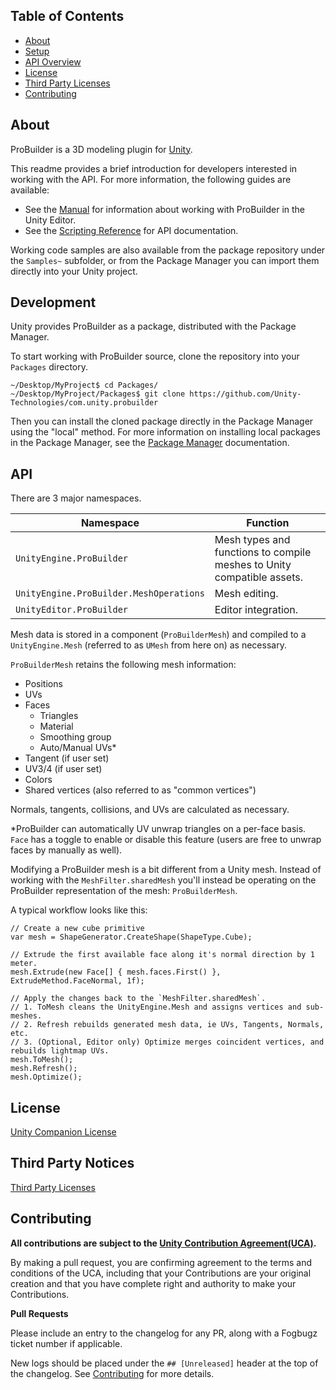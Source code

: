 ## Table of Contents

- [About](#about)
- [Setup](#development)
- [API Overview](#api)
- [License](#license)
- [Third Party Licenses](#third-party-licenses)
- [Contributing](#contributing)

## About

ProBuilder is a 3D modeling plugin for [Unity](https://unity3d.com).

This readme provides a brief introduction for developers interested in working with the API. For more information, the following guides are available:

* See the [Manual](https://docs.unity3d.com/Packages/com.unity.probuilder@latest/index.html?subfolder=/manual/index.html) for information about working with ProBuilder in the Unity Editor. 
* See the [Scripting Reference](https://docs.unity3d.com/Packages/com.unity.probuilder@latest/index.html?subfolder=/api/index.html) for API documentation.

Working code samples are also available from the package repository under the `Samples~` subfolder, or from the Package Manager you can import them directly into your Unity project.

## Development

Unity provides ProBuilder as a package, distributed with the Package Manager.

To start working with ProBuilder source, clone the repository into your `Packages` directory.

```
~/Desktop/MyProject$ cd Packages/
~/Desktop/MyProject/Packages$ git clone https://github.com/Unity-Technologies/com.unity.probuilder
```

Then you can install the cloned package directly in the Package Manager using the "local" method. For more information on installing local packages in the Package Manager, see the [Package Manager](https://docs.unity3d.com/Manual/upm-ui-local.html) documentation.

## API

There are 3 major namespaces.

| Namespace | Function |
|--|--|
| `UnityEngine.ProBuilder` | Mesh types and functions to compile meshes to Unity compatible assets. |
| `UnityEngine.ProBuilder.MeshOperations` | Mesh editing. |
| `UnityEditor.ProBuilder` | Editor integration. |

Mesh data is stored in a component (`ProBuilderMesh`) and compiled to a `UnityEngine.Mesh` (referred to as `UMesh` from here on) as necessary.

`ProBuilderMesh` retains the following mesh information:

- Positions
- UVs
- Faces
	- Triangles
	- Material
	- Smoothing group
	- Auto/Manual UVs*
- Tangent (if user set)
- UV3/4 (if user set)
- Colors
- Shared vertices (also referred to as "common vertices")

Normals, tangents, collisions, and UVs are calculated as necessary.

\*ProBuilder can automatically UV unwrap triangles on a per-face basis. `Face`
has a toggle to enable or disable this feature (users are free to unwrap faces
by manually as well).

Modifying a ProBuilder mesh is a bit different from a Unity mesh. Instead of
working with the `MeshFilter.sharedMesh` you'll instead be operating on the
ProBuilder representation of the mesh: `ProBuilderMesh`.

A typical workflow looks like this:

```
// Create a new cube primitive
var mesh = ShapeGenerator.CreateShape(ShapeType.Cube);

// Extrude the first available face along it's normal direction by 1 meter.
mesh.Extrude(new Face[] { mesh.faces.First() }, ExtrudeMethod.FaceNormal, 1f);

// Apply the changes back to the `MeshFilter.sharedMesh`.
// 1. ToMesh cleans the UnityEngine.Mesh and assigns vertices and sub-meshes.
// 2. Refresh rebuilds generated mesh data, ie UVs, Tangents, Normals, etc.
// 3. (Optional, Editor only) Optimize merges coincident vertices, and rebuilds lightmap UVs.
mesh.ToMesh();
mesh.Refresh();
mesh.Optimize();
```
## License

[Unity Companion License](LICENSE.md)

<a name="third-party-licenses"></a>

## Third Party Notices

[Third Party Licenses](https://github.com/Unity-Technologies/com.unity.probuilder/blob/master/Third%20Party%20Notices.md)

## Contributing

**All contributions are subject to the [Unity Contribution Agreement(UCA)](https://unity3d.com/legal/licenses/Unity_Contribution_Agreement).**

By making a pull request, you are confirming agreement to the terms and conditions of the UCA, including that your Contributions are your original creation and that you have complete right and authority to make your Contributions.

**Pull Requests**

Please include an entry to the changelog for any PR, along with a Fogbugz ticket number if applicable.

New logs should be placed under the `## [Unreleased]` header at the top of the changelog. See [Contributing](CONTRIBUTING.md) for more details.

